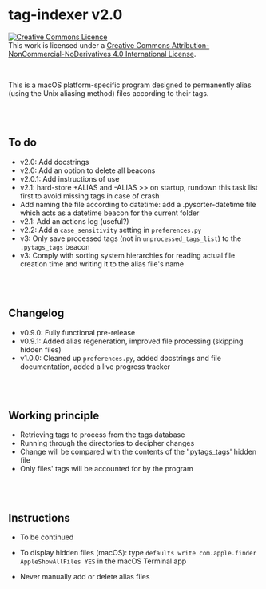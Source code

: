 # tag-indexer v2.0
<a rel="license" href="http://creativecommons.org/licenses/by-nc-nd/4.0/"><img alt="Creative Commons Licence" style="border-width:0" src="https://i.creativecommons.org/l/by-nc-nd/4.0/80x15.png" /></a><br />This work is licensed under a <a rel="license" href="http://creativecommons.org/licenses/by-nc-nd/4.0/">Creative Commons Attribution-NonCommercial-NoDerivatives 4.0 International License</a>.

<br>


This is a macOS platform-specific program designed to permanently alias (using the Unix aliasing method) files according to their tags.


<br><br>
## To do
* v2.0: Add docstrings
* v2.0: Add an option to delete all beacons
* v2.0.1: Add instructions of use
* v2.1: hard-store +ALIAS and -ALIAS >> on startup, rundown this task list first to avoid missing tags in case of crash
* Add naming the file according to datetime: add a .pysorter-datetime file which acts as a datetime beacon for the current folder
* v2.1: Add an actions log (useful?)
* v2.2: Add a `case_sensitivity` setting in `preferences.py`
* v3: Only save processed tags (not in `unprocessed_tags_list`) to the `.pytags_tags` beacon
* v3: Comply with sorting system hierarchies for reading actual file creation time and writing it to the alias file's name


<br><br>
## Changelog
* v0.9.0: Fully functional pre-release
* v0.9.1: Added alias regeneration, improved file processing (skipping hidden files)
* v1.0.0: Cleaned up `preferences.py`, added docstrings and file documentation, added a live progress tracker


<br><br>
## Working principle
* Retrieving tags to process from the tags database
* Running through the directories to decipher changes
* Change will be compared with the contents of the '.pytags_tags' hidden file
* Only files' tags will be accounted for by the program


<br><br>
## Instructions
* To be continued
* To display hidden files (macOS): type `defaults write com.apple.finder AppleShowAllFiles YES` in the macOS Terminal app


* Never manually add or delete alias files
